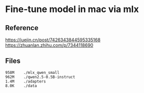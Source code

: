 # Fine-tune model in mac via mlx

## Reference

https://juejin.cn/post/7426343844595335168
https://zhuanlan.zhihu.com/p/7344118690


## Files

```
958M    ./mlx_qwen_small
962M    ./qwen2.5-0.5B-instruct
1.4M    ./adapters
8.0K    ./data
```
